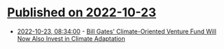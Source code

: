 # [Published on 2022-10-23](index.md)

* [2022-10-23, 08:34:00](https://news.slashdot.org/story/22/10/22/2335251/bill-gates-climate-oriented-venture-fund-will-now-also-invest-in-climate-adaptation?utm_source=rss1.0mainlinkanon&utm_medium=feed) - [Bill Gates' Climate-Oriented Venture Fund Will Now Also Invest in Climate Adaptation](https://news.slashdot.org/story/22/10/22/2335251/bill-gates-climate-oriented-venture-fund-will-now-also-invest-in-climate-adaptation?utm_source=rss1.0mainlinkanon&utm_medium=feed)
